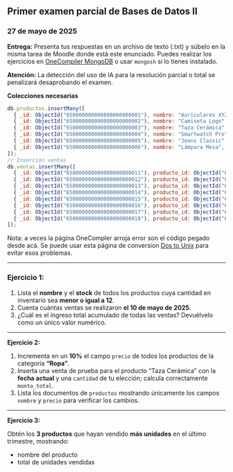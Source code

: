 ## Primer examen parcial de Bases de Datos II
### 27 de mayo de 2025
**Entrega:** Presenta tus respuestas en un archivo de texto (.txt) y súbelo en la misma tarea de Moodle donde está este enunciado.
Puedes realizar los ejercicios en [OneCompiler MongoDB](https://onecompiler.com/mongodb) o usar `mongosh` si lo tienes instalado.

**Atención:** La detección del uso de IA para la resolución parcial o total se penalizará desaprobando el examen.

**Colecciones necesarias**

```js
db.productos.insertMany([
  { _id: ObjectId("650000000000000000000001"), nombre: "Auriculares XYZ",  categoria: "Electrónica", precio: 120, stock: 15 },
  { _id: ObjectId("650000000000000000000002"), nombre: "Camiseta Logo",      categoria: "Ropa",        precio: 25,  stock: 50 },
  { _id: ObjectId("650000000000000000000003"), nombre: "Taza Cerámica",      categoria: "Hogar",       precio: 10,  stock: 30 },
  { _id: ObjectId("650000000000000000000004"), nombre: "Smartwatch Pro",   categoria: "Electrónica", precio: 200, stock: 8  },
  { _id: ObjectId("650000000000000000000005"), nombre: "Jeans Classic",      categoria: "Ropa",        precio: 40,  stock: 20 },
  { _id: ObjectId("650000000000000000000006"), nombre: "Lámpara Mesa",       categoria: "Hogar",       precio: 35,  stock: 12 }
]);
// Inserción ventas
db.ventas.insertMany([
  { _id: ObjectId("650000000000000000000011"), producto_id: ObjectId("650000000000000000000001"), cantidad: 2, monto_total: 240, fecha: ISODate("2025-05-05T10:30:00Z") },
  { _id: ObjectId("650000000000000000000012"), producto_id: ObjectId("650000000000000000000002"), cantidad: 1, monto_total: 25,  fecha: ISODate("2025-05-06T14:15:00Z") },
  { _id: ObjectId("650000000000000000000013"), producto_id: ObjectId("650000000000000000000003"), cantidad: 3, monto_total: 30,  fecha: ISODate("2025-05-10T09:00:00Z") },
  { _id: ObjectId("650000000000000000000014"), producto_id: ObjectId("650000000000000000000004"), cantidad: 1, monto_total: 200, fecha: ISODate("2025-05-12T16:45:00Z") },
  { _id: ObjectId("650000000000000000000015"), producto_id: ObjectId("650000000000000000000005"), cantidad: 4, monto_total: 160, fecha: ISODate("2025-05-15T11:20:00Z") },
  { _id: ObjectId("650000000000000000000016"), producto_id: ObjectId("650000000000000000000006"), cantidad: 2, monto_total: 70,  fecha: ISODate("2025-05-18T13:00:00Z") },
  { _id: ObjectId("650000000000000000000017"), producto_id: ObjectId("650000000000000000000003"), cantidad: 1, monto_total: 10,  fecha: ISODate("2025-05-20T18:10:00Z") },
  { _id: ObjectId("650000000000000000000018"), producto_id: ObjectId("650000000000000000000001"), cantidad: 5, monto_total: 600, fecha: ISODate("2025-05-22T20:30:00Z") }
]);
```

Nota: a veces la página OneCompler arroja error son el código pegado desde acá. Se puede usar esta página de conversion [Dos to Unix](https://toolslick.com/conversion/text/dos-to-unix) para evitar esos problemas.

---

### Ejercicio 1:

1. Lista el **nombre** y el **stock** de todos los productos cuya cantidad en inventario sea **menor o igual a 12**.
2. Cuenta cuántas ventas se realizaron **el 10 de mayo de 2025**.
4. ¿Cuál es el ingreso total acumulado de todas las ventas? Devuélvelo como un único valor numérico.

---

**Ejercicio 2:**

1. Incrementa en un **10%** el campo `precio` de todos los productos de la categoría **“Ropa”**.
2. Inserta una venta de prueba para el producto “Taza Cerámica” con la **fecha actual** y una `cantidad` de tu elección; calcula correctamente `monto_total`.
3. Lista los documentos de `productos` mostrando únicamente los campos `nombre` y `precio` para verificar los cambios.

---

**Ejercicio 3:**

Obtén los **3 productos** que hayan vendido **más unidades** en el último trimestre, mostrando:

   * nombre del producto
   * total de unidades vendidas
